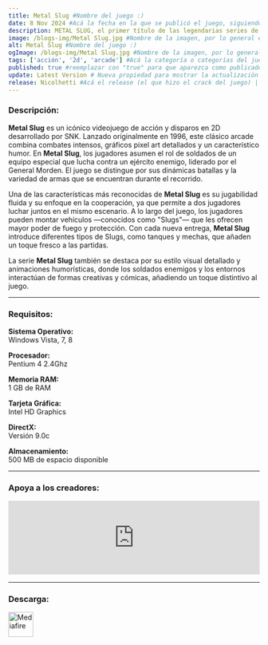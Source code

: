 ```yaml
---
title: Metal Slug #Nombre del juego :)
date: 8 Nov 2024 #Acá la fecha en la que se publicó el juego, siguiendo este formato: Dia "30", Mes "Oct", Año "2024" = como debe quedar: 30 Oct 2024
description: METAL SLUG, el primer título de las legendarias series de juegos de acción y disparos en 2D con el que todo empezó. #Acá una mini descripción del juego
image: /blogs-img/Metal Slug.jpg #Nombre de la imagen, por lo general es exactamente el mismo nombre que el juego excluyendo lo ":" (Dos puntos)
alt: Metal Slug #Nombre del juego :)
ogImage: /blogs-img/Metal Slug.jpg #Nombre de la imagen, por lo general es exactamente el mismo nombre que el juego excluyendo lo ":" (Dos puntos)
tags: ['acción', '2d', 'arcade'] #Acá la categoría o categorías del juego, si es más de una se coloca en este formato: ['categoría1', 'categoría2']
published: true #reemplazar con "true" para que aparezca como publicado
update: Latest Version # Nueva propiedad para mostrar la actualización | Formato: v1.0.0
release: Nicolhetti #Acá el release (el que hizo el crack del juego) | Formato: Nicolhetti
---
```


<!--En VSCode seleccionando una palabra, por ejemplo: "Metal Slug" y apretando Ctrl+F2 se seleccionan todas las palabras iguales-->

### Descripción:
**Metal Slug** es un icónico videojuego de acción y disparos en 2D desarrollado por SNK. Lanzado originalmente en 1996, este clásico arcade combina combates intensos, gráficos pixel art detallados y un característico humor. En **Metal Slug**, los jugadores asumen el rol de soldados de un equipo especial que lucha contra un ejército enemigo, liderado por el General Morden. El juego se distingue por sus dinámicas batallas y la variedad de armas que se encuentran durante el recorrido.

Una de las características más reconocidas de **Metal Slug** es su jugabilidad fluida y su enfoque en la cooperación, ya que permite a dos jugadores luchar juntos en el mismo escenario. A lo largo del juego, los jugadores pueden montar vehículos —conocidos como "Slugs"— que les ofrecen mayor poder de fuego y protección. Con cada nueva entrega, **Metal Slug** introduce diferentes tipos de Slugs, como tanques y mechas, que añaden un toque fresco a las partidas.

La serie **Metal Slug** también se destaca por su estilo visual detallado y animaciones humorísticas, donde los soldados enemigos y los entornos interactúan de formas creativas y cómicas, añadiendo un toque distintivo al juego.
<!--Prompt para Chat-GPT: Hazme una descripción para el juego "Metal Slug" y cada que menciones "Metal Slug" ponlo en negrita -->

---

### Requisitos:
**Sistema Operativo:**  
Windows Vista, 7, 8

**Procesador:**  
Pentium 4 2.4Ghz

**Memoria RAM:**  
1 GB de RAM

**Tarjeta Gráfica:**  
Intel HD Graphics

**DirectX:**  
Versión 9.0c

**Almacenamiento:**  
500 MB de espacio disponible

<!--Si falta o sobra un requisito se quita o se agrega manteniendo el mismo formato-->

---

### Apoya a los creadores:
<iframe src="https://store.steampowered.com/widget/366250/" frameborder="0" style="background-color: transparent; width: 100% !important; aspect-ratio: 646 / 190;"></iframe>

<!--Reemplazar los numeros (AppID) del juego (en este caso 2668510) por el numero (AppID) correspondiente con el juego a publicar-->
<!--El AppID se encuentra en la URL del Juego en Steam-->

---

### Descarga:

[<img src="https://gist.github.com/cxmeel/0dbc95191f239b631c3874f4ccf114e2/raw/download.svg" alt="Mediafire" height="50" />](https://www.mediafire.com/file/5irvdw5hzekc3qc/Metal_Slug.zip/file)

<!-- # se debe reemplazar por el link de descarga-->

<!--NOMBRE-DEL-SERVICIO se debe reemplazar por el servicio donde está subido el juego-->